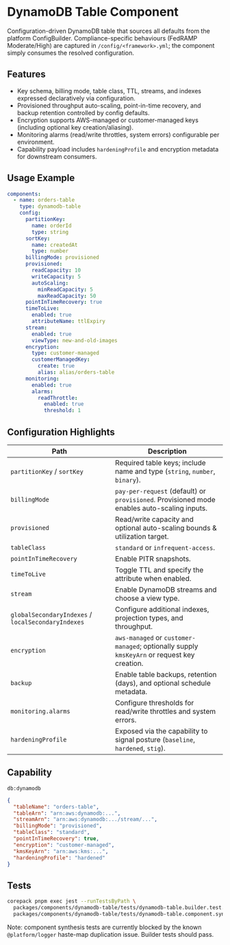 # DynamoDB Table Component

Configuration-driven DynamoDB table that sources all defaults from the platform ConfigBuilder. Compliance-specific behaviours (FedRAMP Moderate/High) are captured in `/config/<framework>.yml`; the component simply consumes the resolved configuration.

## Features

- Key schema, billing mode, table class, TTL, streams, and indexes expressed declaratively via configuration.
- Provisioned throughput auto-scaling, point-in-time recovery, and backup retention controlled by config defaults.
- Encryption supports AWS-managed or customer-managed keys (including optional key creation/aliasing).
- Monitoring alarms (read/write throttles, system errors) configurable per environment.
- Capability payload includes `hardeningProfile` and encryption metadata for downstream consumers.

## Usage Example

```yaml
components:
  - name: orders-table
    type: dynamodb-table
    config:
      partitionKey:
        name: orderId
        type: string
      sortKey:
        name: createdAt
        type: number
      billingMode: provisioned
      provisioned:
        readCapacity: 10
        writeCapacity: 5
        autoScaling:
          minReadCapacity: 5
          maxReadCapacity: 50
      pointInTimeRecovery: true
      timeToLive:
        enabled: true
        attributeName: ttlExpiry
      stream:
        enabled: true
        viewType: new-and-old-images
      encryption:
        type: customer-managed
        customerManagedKey:
          create: true
          alias: alias/orders-table
      monitoring:
        enabled: true
        alarms:
          readThrottle:
            enabled: true
            threshold: 1
```

## Configuration Highlights

| Path | Description |
|------|-------------|
| `partitionKey` / `sortKey` | Required table keys; include name and type (`string`, `number`, `binary`). |
| `billingMode` | `pay-per-request` (default) or `provisioned`. Provisioned mode enables auto-scaling inputs. |
| `provisioned` | Read/write capacity and optional auto-scaling bounds & utilization target. |
| `tableClass` | `standard` or `infrequent-access`. |
| `pointInTimeRecovery` | Enable PITR snapshots. |
| `timeToLive` | Toggle TTL and specify the attribute when enabled. |
| `stream` | Enable DynamoDB streams and choose a view type. |
| `globalSecondaryIndexes` / `localSecondaryIndexes` | Configure additional indexes, projection types, and throughput. |
| `encryption` | `aws-managed` or `customer-managed`; optionally supply `kmsKeyArn` or request key creation. |
| `backup` | Enable table backups, retention (days), and optional schedule metadata. |
| `monitoring.alarms` | Configure thresholds for read/write throttles and system errors. |
| `hardeningProfile` | Exposed via the capability to signal posture (`baseline`, `hardened`, `stig`). |

## Capability

`db:dynamodb`

```json
{
  "tableName": "orders-table",
  "tableArn": "arn:aws:dynamodb:...",
  "streamArn": "arn:aws:dynamodb:.../stream/...",
  "billingMode": "provisioned",
  "tableClass": "standard",
  "pointInTimeRecovery": true,
  "encryption": "customer-managed",
  "kmsKeyArn": "arn:aws:kms:...",
  "hardeningProfile": "hardened"
}
```

## Tests

```bash
corepack pnpm exec jest --runTestsByPath \
  packages/components/dynamodb-table/tests/dynamodb-table.builder.test.ts \
  packages/components/dynamodb-table/tests/dynamodb-table.component.synthesis.test.ts
```

Note: component synthesis tests are currently blocked by the known `@platform/logger` haste-map duplication issue. Builder tests should pass.
